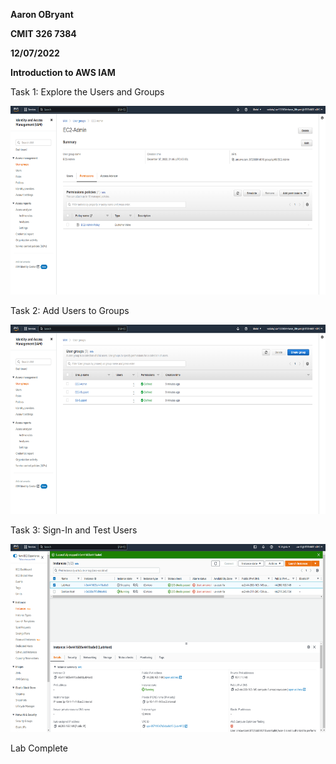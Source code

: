 **Aaron OBryant**

**CMIT 326 7384**

**12/07/2022**

**Introduction to AWS IAM**

Task 1: Explore the Users and Groups

<img src="./media/image1_IAMT.png" style="width:6.5in;height:3.14792in"
alt="Graphical user interface, text, application, email Description automatically generated" />

Task 2: Add Users to Groups

<img src="./media/image2_IAMT.png" style="width:6.5in;height:3.15139in"
alt="Graphical user interface, application, email Description automatically generated" />

Task 3: Sign-In and Test Users

<img src="./media/image3_IAMT.png" style="width:6.5in;height:3.13472in"
alt="Graphical user interface, text, application Description automatically generated" />

Lab Complete
